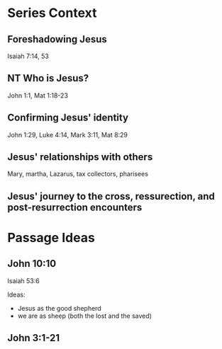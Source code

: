 # Series Context 

## Foreshadowing Jesus
Isaiah 7:14, 53

## NT Who is Jesus?
John 1:1, Mat 1:18-23

## Confirming Jesus' identity
John 1:29, Luke 4:14, Mark 3:11, Mat 8:29

## Jesus' relationships with others

Mary, martha, Lazarus, tax collectors, pharisees

## Jesus' journey to the cross, ressurection, and post-resurrection encounters

# Passage Ideas 

## John 10:10

Isaiah 53:6

Ideas: 

* Jesus as the good shepherd 
* we are as sheep (both the lost and the saved)

## John 3:1-21


